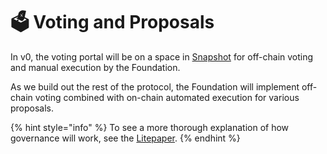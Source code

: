 # 🗳 Voting and Proposals

In v0, the voting portal will be on a space in [Snapshot](https://snapshot.org/#/halodao.eth) for off-chain voting and manual execution by the Foundation. 

As we build out the rest of the protocol, the Foundation will implement off-chain voting combined with on-chain automated execution for various proposals.   


{% hint style="info" %}
To see a more thorough explanation of how governance will work, see the [Litepaper](). 
{% endhint %}



